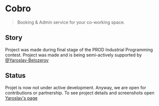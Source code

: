 # Cobro
> Booking & Admin service for your co-working space.

## Story
Project was made during final stage of the PROD Industrial Programming contest. Project was made and is being semi-actively supported by [@Yaroslav-Belozerov](https://github.com/yaroslav-belozerov)

## Status
Projet is now not under active development. Anyway, we are open for contributions or partnership. To see project details and screenshots open [Yaroslav's page](https://github.com/yaroslav-belozerov/cobro)
